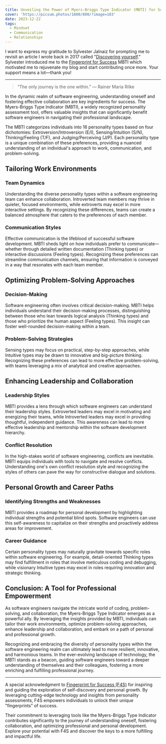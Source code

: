 ```yaml
---
title: Unveiling the Power of Myers-Briggs Type Indicator (MBTI) for Software Engineers
cover: 'https://picsum.photos/1600/800/?image=103'
date: 2023-12-22
tags:
  - Mindset
  - Communication
  - Relationships
---
```


I want to express my gratitude to Sylvester Jalnaiz for prompting me to revisit an article I wrote back in 2017 called "[Discovering yourself](/blog/discovering-yourself)." Sylvester introduced me to the [Fingerprint for Success](https://www.fingerprintforsuccess.com/personality-type) MBTI which motivated me to rejuvenate my blog and start contributing once more. Your support means a lot—thank you!

---

> “The only journey is the one within.” — Rainer Maria Rilke

In the dynamic realm of software engineering, understanding oneself and fostering effective collaboration are key ingredients for success. The Myers-Briggs Type Indicator (MBTI), a widely recognized personality assessment tool, offers valuable insights that can significantly benefit software engineers in navigating their professional landscape.

The MBTI categorizes individuals into 16 personality types based on four dichotomies: Extroversion/Introversion (E/I), Sensing/Intuition (S/N), Thinking/Feeling (T/F), and Judging/Perceiving (J/P). Each personality type is a unique combination of these preferences, providing a nuanced understanding of an individual's approach to work, communication, and problem-solving.

## Tailoring Work Environments

### Team Dynamics

Understanding the diverse personality types within a software engineering team can enhance collaboration. Introverted team members may thrive in quieter, focused environments, while extroverts may excel in more interactive settings. By recognizing these differences, teams can create a balanced atmosphere that caters to the preferences of each member.

### Communication Styles

Effective communication is the lifeblood of successful software development. MBTI sheds light on how individuals prefer to communicate—whether through detailed written documentation (Thinking types) or interactive discussions (Feeling types). Recognizing these preferences can streamline communication channels, ensuring that information is conveyed in a way that resonates with each team member.

## Optimizing Problem-Solving Approaches

### Decision-Making

Software engineering often involves critical decision-making. MBTI helps individuals understand their decision-making processes, distinguishing between those who lean towards logical analysis (Thinking types) and those who prioritize the human aspect (Feeling types). This insight can foster well-rounded decision-making within a team.

### Problem-Solving Strategies

Sensing types may focus on practical, step-by-step approaches, while Intuitive types may be drawn to innovative and big-picture thinking. Recognizing these preferences can lead to more effective problem-solving, with teams leveraging a mix of analytical and creative approaches.

## Enhancing Leadership and Collaboration

### Leadership Styles

MBTI provides a lens through which software engineers can understand their leadership styles. Extroverted leaders may excel in motivating and energizing their teams, while Introverted leaders may excel in providing thoughtful, independent guidance. This awareness can lead to more effective leadership and mentorship within the software development hierarchy.

### Conflict Resolution

In the high-stakes world of software engineering, conflicts are inevitable. MBTI equips individuals with tools to navigate and resolve conflicts. Understanding one's own conflict resolution style and recognizing the styles of others can pave the way for constructive dialogue and solutions.

## Personal Growth and Career Paths

### Identifying Strengths and Weaknesses

MBTI provides a roadmap for personal development by highlighting individual strengths and potential blind spots. Software engineers can use this self-awareness to capitalize on their strengths and proactively address areas for improvement.

### Career Guidance

Certain personality types may naturally gravitate towards specific roles within software engineering. For example, detail-oriented Thinking types may find fulfillment in roles that involve meticulous coding and debugging, while visionary Intuitive types may excel in roles requiring innovation and strategic thinking.

## Conclusion: A Tool for Professional Empowerment

As software engineers navigate the intricate world of coding, problem-solving, and collaboration, the Myers-Briggs Type Indicator emerges as a powerful ally. By leveraging the insights provided by MBTI, individuals can tailor their work environments, optimize problem-solving approaches, enhance leadership and collaboration, and embark on a path of personal and professional growth.

Recognizing and embracing the diversity of personality types within the software engineering realm can ultimately lead to more resilient, innovative, and harmonious teams. In the ever-evolving landscape of technology, the MBTI stands as a beacon, guiding software engineers toward a deeper understanding of themselves and their colleagues, fostering a more enriching and fulfilling professional journey.

---

A special acknowledgment to [Fingerprint for Success (F4S)](https://www.fingerprintforsuccess.com/) for inspiring and guiding the exploration of self-discovery and personal growth. By leveraging cutting-edge technology and insights from personality assessments, F4S empowers individuals to unlock their unique "fingerprints" of success.

Their commitment to leveraging tools like the Myers-Briggs Type Indicator contributes significantly to the journey of understanding oneself, fostering collaboration, and optimizing professional and personal development. Explore your potential with F4S and discover the keys to a more fulfilling and impactful life.
